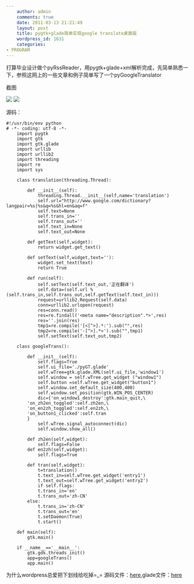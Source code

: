 ```yaml
---
    author: admin
    comments: true
    date: 2011-03-13 21:21:49
    layout: post
    title: pygtk+glade简单实现google translate桌面版
    wordpress_id: 1631
    categories:
- PROGRAM
---
```


打算毕业设计做个pyRssReader，用pygtk+glade+xml解析完成，先简单熟悉一下，参照这网上的一些文章和例子简单写了一个pyGoogleTranslator

截图

![](http://i.imgur.com/dc6ZU.png) ![](http://i.imgur.com/iENcS.png)

源码：

    #!/usr/bin/env python
    # -*- coding: utf-8 -*-
        import pygtk
        import gtk
        import gtk.glade
        import urllib
        import urllib2
        import threading
        import re
        import sys

        class translation(threading.Thread):

            def __init__(self):
                threading.Thread.__init__(self,name='translation')
                self.url="http://www.google.com/dictionary?langpair=%s|%s&q=%s&hl=en&aq=f"
                self.text=None
                self.trans_in=''
                self.trans_out=''
                self.text_in=None
                self.text_out=None

            def getText(self,widget):
                return widget.get_text()

            def setText(self,widget,text=''):
                widget.set_text(text)
                return True

            def run(self):
                self.setText(self.text_out,'正在翻译')
                self.data=(self.url % (self.trans_in,self.trans_out,self.getText(self.text_in)))
                request=urllib2.Request(self.data)
                conn=urllib2.urlopen(request)
                res=conn.read()
                res=re.findall('<meta name="description".*>',res)
                res=''.join(res)
                tmp1=re.compile('[<[^>].*:').sub("",res)
                tmp2=re.compile('-[^>].*>').sub("",tmp1)
                self.setText(self.text_out,tmp2)

        class googleTrans():

            def __init__(self):
                self.flags=True
                self.ui_file='./pyGT.glade'
                self.wTree=gtk.glade.XML(self.ui_file,'window1')
                self.window = self.wTree.get_widget ("window1")
                self.button =self.wTree.get_widget("button1")
                self.window.set_default_size(400,400)
                self.window.set_position(gtk.WIN_POS_CENTER)
                dic={'on_window1_destroy':gtk.main_quit,\
            'on_zh2en_toggled':self.zh2en,\
            'on_en2zh_toggled':self.en2zh,\
            'on_button1_clicked':self.tran
            }
                self.wTree.signal_autoconnect(dic)
                self.window.show_all()

            def zh2en(self,widget):
                self.flags=False
            def en2zh(self,widget):
                self.flags=True

            def tran(self,widget):
                t=translation()
                t.text_in=self.wTree.get_widget('entry1')
                t.text_out=self.wTree.get_widget('entry2')
                if self.flags:
                t.trans_in='en'
                t.trans_out='zh-CN'
            else:
                t.trans_in='zh-CN'
                t.trans_out='en'
                t.setDaemon(True)
                t.start()

        def main(self):
            gtk.main()

        if __name__=='__main__':
            gtk.gdk.threads_init()
            app=googleTrans()
            app.main()

为什么wordpress总爱把下划线给吃掉=_=
源码文件：[here](http://www.freetstar.com/uploads/pyGT.py),glade文件：[here](http://www.freetstar.com/uploads/pyGT.glade)

